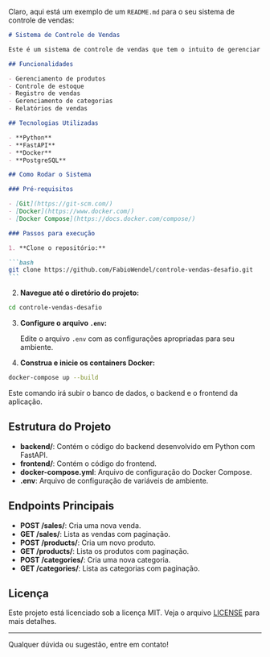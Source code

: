 Claro, aqui está um exemplo de um `README.md` para o seu sistema de controle de vendas:

````markdown
# Sistema de Controle de Vendas

Este é um sistema de controle de vendas que tem o intuito de gerenciar compras e vendedores. A aplicação é construída utilizando Python com FastAPI, Docker e PostgreSQL.

## Funcionalidades

- Gerenciamento de produtos
- Controle de estoque
- Registro de vendas
- Gerenciamento de categorias
- Relatórios de vendas

## Tecnologias Utilizadas

- **Python**
- **FastAPI**
- **Docker**
- **PostgreSQL**

## Como Rodar o Sistema

### Pré-requisitos

- [Git](https://git-scm.com/)
- [Docker](https://www.docker.com/)
- [Docker Compose](https://docs.docker.com/compose/)

### Passos para execução

1. **Clone o repositório:**

```bash
git clone https://github.com/FabioWendel/controle-vendas-desafio.git
```
````

2. **Navegue até o diretório do projeto:**

```bash
cd controle-vendas-desafio
```

3. **Configure o arquivo `.env`:**

   Edite o arquivo `.env` com as configurações apropriadas para seu ambiente.

4. **Construa e inicie os containers Docker:**

```bash
docker-compose up --build
```

Este comando irá subir o banco de dados, o backend e o frontend da aplicação.

## Estrutura do Projeto

- **backend/**: Contém o código do backend desenvolvido em Python com FastAPI.
- **frontend/**: Contém o código do frontend.
- **docker-compose.yml**: Arquivo de configuração do Docker Compose.
- **.env**: Arquivo de configuração de variáveis de ambiente.

## Endpoints Principais

- **POST /sales/**: Cria uma nova venda.
- **GET /sales/**: Lista as vendas com paginação.
- **POST /products/**: Cria um novo produto.
- **GET /products/**: Lista os produtos com paginação.
- **POST /categories/**: Cria uma nova categoria.
- **GET /categories/**: Lista as categorias com paginação.

## Licença

Este projeto está licenciado sob a licença MIT. Veja o arquivo [LICENSE](LICENSE) para mais detalhes.

---

Qualquer dúvida ou sugestão, entre em contato!

```

```
